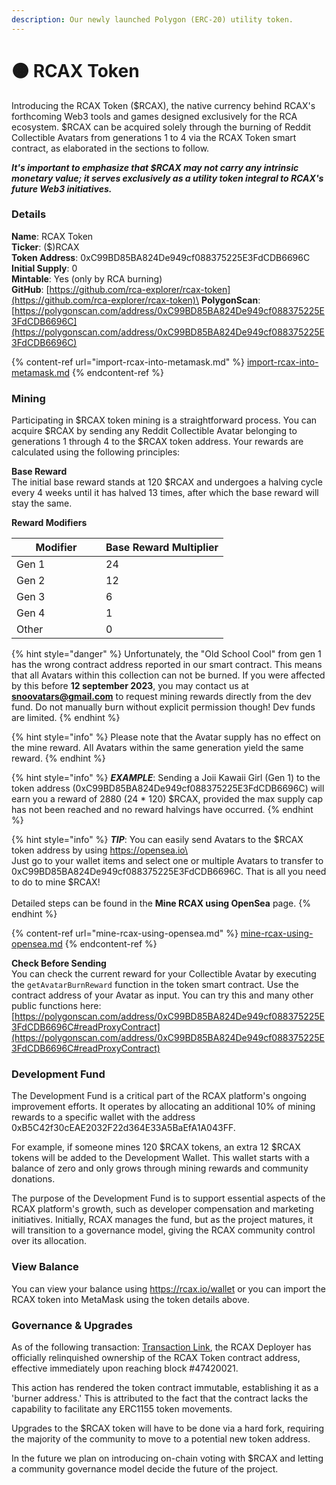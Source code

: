 ```yaml
---
description: Our newly launched Polygon (ERC-20) utility token.
---
```


# 🟠 RCAX Token

Introducing the RCAX Token ($RCAX), the native currency behind RCAX's forthcoming Web3 tools and games designed exclusively for the RCA ecosystem. $RCAX can be acquired solely through the burning of Reddit Collectible Avatars from generations 1 to 4 via the RCAX Token smart contract, as elaborated in the sections to follow.

_**It's important to emphasize that $RCAX may not carry any intrinsic monetary value; it serves exclusively as a utility token integral to RCAX's future Web3 initiatives.**_

### Details

**Name**: RCAX Token\
**Ticker**: ($)RCAX\
**Token Address**: 0xC99BD85BA824De949cf088375225E3FdCDB6696C\
**Initial Supply**: 0\
**Mintable**: Yes (only by RCA burning)\
**GitHub**: [https://github.com/rca-explorer/rcax-token](https://github.com/rca-explorer/rcax-token)\
**PolygonScan**: [https://polygonscan.com/address/0xC99BD85BA824De949cf088375225E3FdCDB6696C](https://polygonscan.com/address/0xC99BD85BA824De949cf088375225E3FdCDB6696C)

{% content-ref url="import-rcax-into-metamask.md" %}
[import-rcax-into-metamask.md](import-rcax-into-metamask.md)
{% endcontent-ref %}

### Mining

Participating in $RCAX token mining is a straightforward process. You can acquire $RCAX by sending any Reddit Collectible Avatar belonging to generations 1 through 4 to the $RCAX token address. Your rewards are calculated using the following principles:

**Base Reward** \
The initial base reward stands at 120 $RCAX and undergoes a halving cycle every 4 weeks until it has halved 13 times, after which the base reward will stay the same.

**Reward Modifiers**

<table><thead><tr><th width="127">Modifier</th><th>Base Reward Multiplier</th></tr></thead><tbody><tr><td>Gen 1</td><td>24</td></tr><tr><td>Gen 2</td><td>12</td></tr><tr><td>Gen 3</td><td>6</td></tr><tr><td>Gen 4</td><td>1</td></tr><tr><td>Other</td><td>0</td></tr></tbody></table>

{% hint style="danger" %}
Unfortunately, the "Old School Cool" from gen 1 has the wrong contract address reported in our smart contract. This means that all Avatars within this collection can not be burned. If you were affected by this before **12 september 2023**, you may contact us at **snoovatars@gmail.com** to request mining rewards directly from the dev fund. Do not manually burn without explicit permission though! Dev funds are limited.
{% endhint %}

{% hint style="info" %}
Please note that the Avatar supply has no effect on the mine reward. All Avatars within the same generation yield the same reward.
{% endhint %}

{% hint style="info" %}
_**EXAMPLE**_: Sending a Joii Kawaii Girl (Gen 1) to the token address (0xC99BD85BA824De949cf088375225E3FdCDB6696C) will earn you a reward of 2880 (24 \* 120) $RCAX, provided the max supply cap has not been reached and no reward halvings have occurred.
{% endhint %}

{% hint style="info" %}
_**TIP**_: You can easily send Avatars to the $RCAX token address by using https://opensea.io\
\
Just go to your wallet items and select one or multiple Avatars to transfer to 0xC99BD85BA824De949cf088375225E3FdCDB6696C. That is all you need to do to mine $RCAX!\
\
Detailed steps can be found in the **Mine RCAX using OpenSea** page.
{% endhint %}

{% content-ref url="mine-rcax-using-opensea.md" %}
[mine-rcax-using-opensea.md](mine-rcax-using-opensea.md)
{% endcontent-ref %}

**Check Before Sending**\
You can check the current reward for your Collectible Avatar by executing the `getAvatarBurnReward` function in the token smart contract. Use the contract address of your Avatar as input. You can try this and many other public functions here: [https://polygonscan.com/address/0xC99BD85BA824De949cf088375225E3FdCDB6696C#readProxyContract](https://polygonscan.com/address/0xC99BD85BA824De949cf088375225E3FdCDB6696C#readProxyContract)

### Development Fund

The Development Fund is a critical part of the RCAX platform's ongoing improvement efforts. It operates by allocating an additional 10% of mining rewards to a specific wallet with the address 0xB5C42f30cEAE2032F22d364E33A5BaEfA1A043FF.

For example, if someone mines 120 $RCAX tokens, an extra 12 $RCAX tokens will be added to the Development Wallet. This wallet starts with a balance of zero and only grows through mining rewards and community donations.

The purpose of the Development Fund is to support essential aspects of the RCAX platform's growth, such as developer compensation and marketing initiatives. Initially, RCAX manages the fund, but as the project matures, it will transition to a governance model, giving the RCAX community control over its allocation.

### View Balance

You can view your balance using https://rcax.io/wallet or you can import the RCAX token into MetaMask using the token details above.

### Governance & Upgrades

As of the following transaction: [Transaction Link](https://polygonscan.com/tx/0x7b5c2bd2e220dbee415ab23beb1b153232646ed643c71c441a220fb1decd7adc), the RCAX Deployer has officially relinquished ownership of the RCAX Token contract address, effective immediately upon reaching block #47420021.

This action has rendered the token contract immutable, establishing it as a 'burner address.' This is attributed to the fact that the contract lacks the capability to facilitate any ERC1155 token movements.

Upgrades to the $RCAX token will have to be done via a hard fork, requiring the majority of the community to move to a potential new token address.

In the future we plan on introducing on-chain voting with $RCAX and letting a community governance model decide the future of the project.
